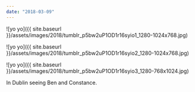 ```yaml
---
date: "2018-03-09"
---
```


![yo yo]({{ site.baseurl }}/assets/images/2018/tumblr_p5bw2uP1OD1r16syio1_1280-1024x768.jpg)

![yo yo]({{ site.baseurl }}/assets/images/2018/tumblr_p5bw2uP1OD1r16syio2_1280-1024x768.jpg)

![yo yo]({{ site.baseurl }}/assets/images/2018/tumblr_p5bw2uP1OD1r16syio3_1280-768x1024.jpg)

In Dublin seeing Ben and Constance.
